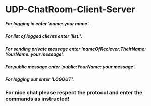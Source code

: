 # UDP-ChatRoom-Client-Server

##### For logging in enter 'name: your name'. 
##### For list of logged clients enter 'list:'.
##### For sending private message enter 'nameOfReciever:TheirName: YourName: your message'.
##### For public message enter 'public:YourName: your message'.
##### For logging out enter 'LOGOUT'.

### For nice chat please respect the protocol and enter the commands as instructed! 

